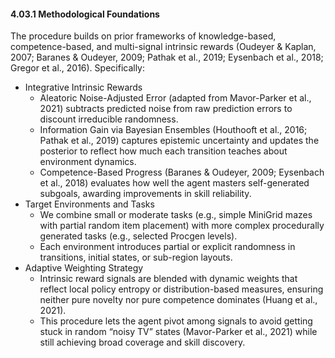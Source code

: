 #### 4.03.1 Methodological Foundations

The procedure builds on prior frameworks of knowledge-based, competence-based, and multi-signal intrinsic rewards (Oudeyer & Kaplan, 2007; Baranes & Oudeyer, 2009; Pathak et al., 2019; Eysenbach et al., 2018; Gregor et al., 2016). Specifically:
- Integrative Intrinsic Rewards
  - Aleatoric Noise-Adjusted Error (adapted from Mavor-Parker et al., 2021) subtracts predicted noise from raw prediction errors to discount irreducible randomness.
  - Information Gain via Bayesian Ensembles (Houthooft et al., 2016; Pathak et al., 2019) captures epistemic uncertainty and updates the posterior to reflect how much each transition teaches about environment dynamics.
  - Competence-Based Progress (Baranes & Oudeyer, 2009; Eysenbach et al., 2018) evaluates how well the agent masters self-generated subgoals, awarding improvements in skill reliability.
- Target Environments and Tasks
  - We combine small or moderate tasks (e.g., simple MiniGrid mazes with partial random item placement) with more complex procedurally generated tasks (e.g., selected Procgen levels).
  - Each environment introduces partial or explicit randomness in transitions, initial states, or sub-region layouts.
- Adaptive Weighting Strategy
  - Intrinsic reward signals are blended with dynamic weights that reflect local policy entropy or distribution-based measures, ensuring neither pure novelty nor pure competence dominates (Huang et al., 2021).
  - This procedure lets the agent pivot among signals to avoid getting stuck in random “noisy TV” states (Mavor-Parker et al., 2021) while still achieving broad coverage and skill discovery.
